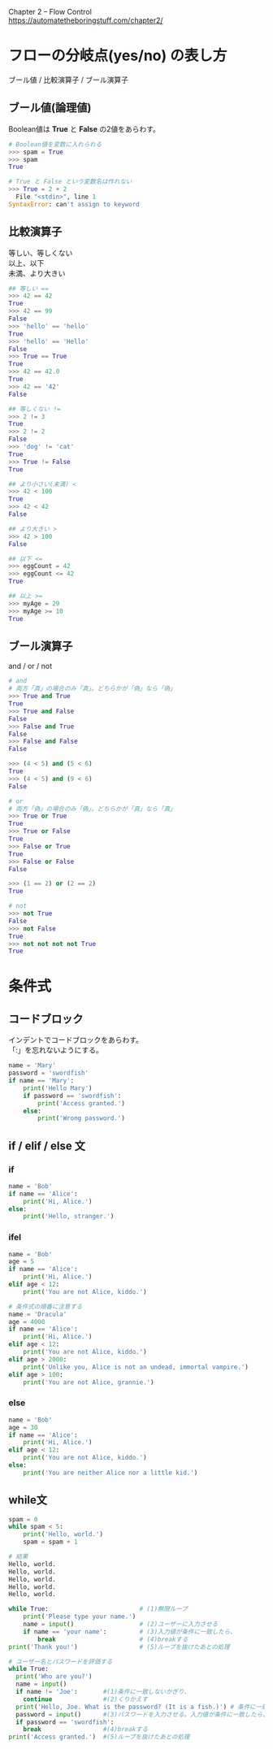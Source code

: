 Chapter 2 – Flow Control  
https://automatetheboringstuff.com/chapter2/

# フローの分岐点(yes/no) の表し方
ブール値 / 比較演算子 / ブール演算子

## ブール値(論理値)
Boolean値は **True** と **False** の2値をあらわす。

```python
# Boolean値を変数に入れられる
>>> spam = True
>>> spam
True

# True と False という変数名は作れない
>>> True = 2 + 2
  File "<stdin>", line 1
SyntaxError: can't assign to keyword
```

## 比較演算子
等しい、等しくない  
以上、以下  
未満、より大きい

```python
## 等しい ==
>>> 42 == 42
True
>>> 42 == 99
False
>>> 'hello' == 'hello'
True
>>> 'hello' == 'Hello'
False
>>> True == True
True
>>> 42 == 42.0
True
>>> 42 == '42'
False

## 等しくない !=
>>> 2 != 3
True
>>> 2 != 2
False
>>> 'dog' != 'cat'
True
>>> True != False
True

## より小さい(未満) <
>>> 42 < 100
True
>>> 42 < 42
False

## より大きい >
>>> 42 > 100
False

## 以下 <=
>>> eggCount = 42
>>> eggCount <= 42
True

## 以上 >=
>>> myAge = 29
>>> myAge >= 10
True
```

## ブール演算子
and / or / not

```python
# and
# 両方「真」の場合のみ「真」。どちらかが「偽」なら「偽」
>>> True and True
True
>>> True and False
False
>>> False and True
False
>>> False and False
False

>>> (4 < 5) and (5 < 6)
True
>>> (4 < 5) and (9 < 6)
False

# or
# 両方「偽」の場合のみ「偽」。どちらかが「真」なら「真」
>>> True or True
True
>>> True or False
True
>>> False or True
True
>>> False or False
False

>>> (1 == 2) or (2 == 2)
True

# not
>>> not True
False
>>> not False
True
>>> not not not not True
True
```

# 条件式

## コードブロック
インデントでコードブロックをあらわす。  
「:」を忘れないようにする。

```python
name = 'Mary'
password = 'swordfish'
if name == 'Mary':
    print('Hello Mary')
    if password == 'swordfish':
        print('Access granted.')
    else:
        print('Wrong password.')
```

## if / elif / else 文

### if
```python
name = 'Bob'
if name == 'Alice':
    print('Hi, Alice.')
else:
    print('Hello, stranger.')
```

### ifel
```python
name = 'Bob'
age = 5
if name == 'Alice':
    print('Hi, Alice.')
elif age < 12:
    print('You are not Alice, kiddo.')
```
```python
# 条件式の順番に注意する
name = 'Dracula'
age = 4000
if name == 'Alice':
    print('Hi, Alice.')
elif age < 12:
    print('You are not Alice, kiddo.')
elif age > 2000:
    print('Unlike you, Alice is not an undead, immortal vampire.')
elif age > 100:
    print('You are not Alice, grannie.')
```

### else
```python
name = 'Bob'
age = 30
if name == 'Alice':
    print('Hi, Alice.')
elif age < 12:
    print('You are not Alice, kiddo.')
else:
    print('You are neither Alice nor a little kid.')
```

## while文
```python
spam = 0
while spam < 5:
    print('Hello, world.')
    spam = spam + 1

# 結果
Hello, world.
Hello, world.
Hello, world.
Hello, world.
Hello, world.
```

```python
while True:                         # (1)無限ループ
    print('Please type your name.')
    name = input()                  # (2)ユーザーに入力させる
    if name == 'your name':         # (3)入力値が条件に一致したら、
        break                       # (4)breakする
print('Thank you!')                 # (5)ループを抜けたあとの処理
```

```python
# ユーザー名とパスワードを評価する
while True:
  print('Who are you?')
  name = input()
  if name != 'Joe':       #(1)条件に一致しないかぎり、
    continue              #(2)くりかえす
  print('Hello, Joe. What is the password? (It is a fish.)') # 条件に一致したら、
  password = input()      #(3)パスワードを入力させる。入力値が条件に一致したら、
  if password == 'swordfish':
    break                 #(4)breakする
print('Access granted.')  #(5)ループを抜けたあとの処理
```
